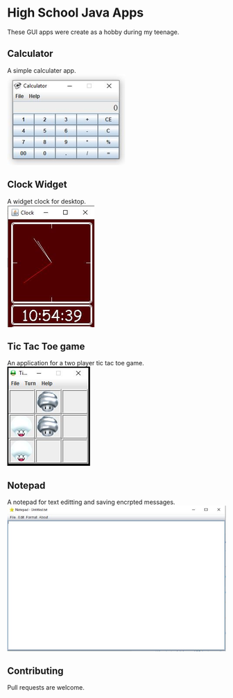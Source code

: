 # High School Java Apps

These GUI apps were create as a hobby during my teenage. 

## Calculator
A simple calculater app.\
![Calculator](./calculator.jpg)

## Clock Widget
A widget clock for desktop.\
![Clock](./clock.jpg)

## Tic Tac Toe game
An application for a two player tic tac toe game.\
![Game](./tic_tac_toe.jpg)

## Notepad
A notepad for text editting and saving encrpted messages.\
![Notepad](./notepad.jpg)

## Contributing
Pull requests are welcome.

